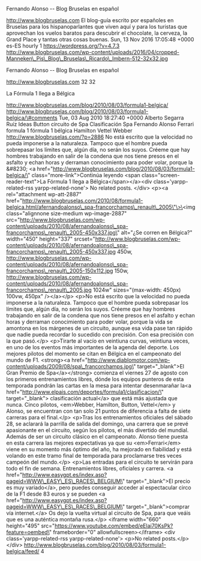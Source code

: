 Fernando Alonso -- Blog Bruselas en español

http://www.blogbruselas.com El blog-guía escrito por españoles en
Bruselas para los hispanoparlantes que viven aquí y para los turistas
que aprovechan los vuelos baratos para descubrir el chocolate, la
cerveza, la Grand Place y tantas otras cosas buenas. Sun, 13 Nov 2016
17:05:48 +0000 es-ES hourly 1 https://wordpress.org/?v=4.7.3
http://www.blogbruselas.com/wp-content/uploads/2016/04/cropped-Manneken\_Pis\_Blog\_Bruselas\_Ricardo\_Imbern-512-32x32.jpg

Fernando Alonso -- Blog Bruselas en español

http://www.blogbruselas.com 32 32

La Fórmula 1 llega a Bélgica

http://www.blogbruselas.com/blog/2010/08/03/formula1-belgica/
http://www.blogbruselas.com/blog/2010/08/03/formula1-belgica/\#comments
Tue, 03 Aug 2010 18:27:40 +0000 Alberto Segarra Ruíz Ideas Button
circuito de Spa Clasificación Spa Fernando Alonso Ferrari formula 1
fórmula 1 bélgica Hamilton Vettel Webber
http://www.blogbruselas.com/?p=2886 No está escrito que la velocidad no
pueda imponerse a la naturaleza. Tampoco que el hombre pueda sobrepasar
los límites que, algún día, no serán los suyos. Créeme que hay hombres
trabajando en salir de la condena que nos tiene presos en el asfalto y
echan horas y derraman conocimiento para poder volar, porque la &\#8230;
\<a
href=\"http://www.blogbruselas.com/blog/2010/08/03/formula1-belgica/\"
class=\"more-link\"\>Continúa leyendo \<span
class=\"screen-reader-text\"\>La Fórmula 1 llega a
Bélgica\</span\>\</a\>\<div class=\'yarpp-related-rss
yarpp-related-none\'\> No related posts. \</div\> \<p\>\<a
rel=\"attachment wp-att-2887\"
href=\"http://www.blogbruselas.com/2010/08/formula1-belgica.html/afernandoalonso\_spa-francorchamps\_renault\_2005\"\>\<img
class=\"alignnone size-medium wp-image-2887\"
src=\"http://www.blogbruselas.com/wp-content/uploads/2010/08/afernandoalonso\_spa-francorchamps\_renault\_2005-450x337.jpg\"
alt=\"¿Se corren en Bélgica?\" width=\"450\" height=\"337\"
srcset=\"http://www.blogbruselas.com/wp-content/uploads/2010/08/afernandoalonso\_spa-francorchamps\_renault\_2005-450x337.jpg
450w,
http://www.blogbruselas.com/wp-content/uploads/2010/08/afernandoalonso\_spa-francorchamps\_renault\_2005-150x112.jpg
150w,
http://www.blogbruselas.com/wp-content/uploads/2010/08/afernandoalonso\_spa-francorchamps\_renault\_2005.jpg
1024w\" sizes=\"(max-width: 450px) 100vw, 450px\" /\>\</a\>\</p\>
\<p\>No está escrito que la velocidad no pueda imponerse a la
naturaleza. Tampoco que el hombre pueda sobrepasar los límites que,
algún día, no serán los suyos. Créeme que hay hombres trabajando en
salir de la condena que nos tiene presos en el asfalto y echan horas y
derraman conocimiento para poder volar, porque la vida se amontona en
los márgenes de un circuito, aunque esa vida pase tan rápido que nadie
pueda recordar lo sucedido con precisión. Con esa precisión con la que
pasó.\</p\> \<p\>Tirarte al vacío en veintiuna curvas, veintiuna veces,
en uno de los eventos más importantes de la agenda del deporte. Los
mejores pilotos del momento se citan en Bélgica en el campeonato del
mundo de F1. \<strong\>\<a
href=\"http://www.diablomotor.com/wp-content/uploads/2009/08/spa\_francorchamps.jpg\"
target=\"\_blank\"\>El Gran Premio de Spa\</a\>\</strong\> comienza el
viernes 27 de agosto con los primeros entrenamientos libres, dónde los
equipos punteros de esta temporada pondrán las cartas en la mesa para
intentar desenmarañar la\<a
href=\"http://www.elpais.com/deportes/formula1/clasificacion/\"
target=\"\_blank\"\> clasificación actual\</a\> que está más ajustada
que nunca. Cinco pilotos, \<em\>Webber, Hamilton, Button, Vettel\</em\>
y Alonso, se encuentran con tan solo 21 puntos de diferencia a falta de
siete carreras para el final.\</p\> \<p\>Tras los entrenamientos
oficiales del sábado 28, se aclarará la parrilla de salida del domingo,
una carrera que se prevé apasionante en el circuito, según los pilotos,
el más divertido del mundial. Además de ser un circuito clásico en el
campeonato. Alonso tiene puesta en esta carrera las mejores expectativas
ya que su \<em\>Ferrari\</em\> viene en su momento más óptimo del año,
ha mejorado en fiabilidad y está volando en este tramo final de
temporada para proclamarse tres veces campeón del mundo.\</p\> \<p\>Las
entradas para el circuito te servirán para todo el fin de semana.
Entrenamientos libres, oficiales y carrera. \<a
href=\"http://www.easygpt.es/index.asp?pageid=WWW\_EASY\_ES\_RACES\_BELGIUM\"
target=\"\_blank\"\>El precio es muy variado\</a\>, pero puedes
conseguir acceder al espectacular circo de la F1 desde 83 euros y se
pueden \<a
href=\"http://www.easygpt.es/index.asp?pageid=WWW\_EASY\_ES\_RACES\_BELGIUM\"
target=\"\_blank\"\>comprar vía internet.\</a\> Os dejo la vuelta
virtual al circuito de Spa, para que veáis que es una auténtica montaña
rusa.\</p\> \<iframe width=\"660\" height=\"495\"
src=\"https://www.youtube.com/embed/eElai70KsPk?feature=oembed\"
frameborder=\"0\" allowfullscreen\>\</iframe\> \<div
class=\'yarpp-related-rss yarpp-related-none\'\> \<p\>No related
posts.\</p\> \</div\>
http://www.blogbruselas.com/blog/2010/08/03/formula1-belgica/feed/ 4
